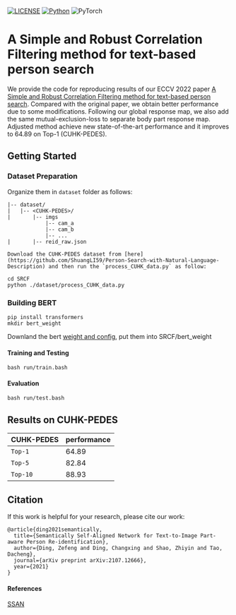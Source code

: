 [![LICENSE](https://img.shields.io/badge/license-MIT-green)](https://github.com/taksau/GPS-Net/blob/master/LICENSE)
[![Python](https://img.shields.io/badge/python-3.7-blue.svg)](https://www.python.org/)
![PyTorch](https://img.shields.io/badge/pytorch-1.5.0-%237732a8) 

# A Simple and Robust Correlation Filtering method for text-based person search
We provide the code for reproducing results of our ECCV 2022 paper [A Simple and Robust Correlation Filtering method for text-based person search](www.baidu.com). Compared with the original paper, we obtain better performance due to some modifications. Following our global response map, we also add the same mutual-exclusion-loss to separate body part response map. Adjusted method achieve new state-of-the-art performance and it improves to 64.89 on Top-1 (CUHK-PEDES).
## Getting Started
### Dataset Preparation

Organize them in `dataset` folder as follows:
    
   ~~~
   |-- dataset/
   |   |-- <CUHK-PEDES>/
   |       |-- imgs
               |-- cam_a
               |-- cam_b
               |-- ...
   |       |-- reid_raw.json
   
   ~~~
    Download the CUHK-PEDES dataset from [here](https://github.com/ShuangLI59/Person-Search-with-Natural-Language-Description) and then run the `process_CUHK_data.py` as follow:
   ~~~
   cd SRCF
   python ./dataset/process_CUHK_data.py
   ~~~
   
### Building BERT
~~~
pip install transformers
mkdir bert_weight
~~~

Downland the bert [weight and config](https://huggingface.co/bert-base-uncased/tree/main), put them into SRCF/bert_weight


   
#### Training and Testing
~~~
bash run/train.bash 
~~~
#### Evaluation
~~~
bash run/test.bash
~~~

## Results on CUHK-PEDES

|CUHK-PEDES | performance |
|------|------|
| `Top-1` | 64.89 |
| `Top-5` | 82.84 |
| `Top-10` | 88.93 |

## Citation

If this work is helpful for your research, please cite our work:

~~~
@article{ding2021semantically,
  title={Semantically Self-Aligned Network for Text-to-Image Part-aware Person Re-identification},
  author={Ding, Zefeng and Ding, Changxing and Shao, Zhiyin and Tao, Dacheng},
  journal={arXiv preprint arXiv:2107.12666},
  year={2021}
}
~~~

#### References
[SSAN](https://github.com/zifyloo/SSAN/)
